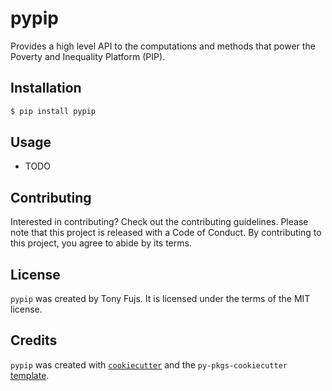 # pypip

Provides a high level API to the computations and methods that power the Poverty and Inequality Platform (PIP).

## Installation

```bash
$ pip install pypip
```

## Usage

- TODO

## Contributing

Interested in contributing? Check out the contributing guidelines. Please note that this project is released with a Code of Conduct. By contributing to this project, you agree to abide by its terms.

## License

`pypip` was created by Tony Fujs. It is licensed under the terms of the MIT license.

## Credits

`pypip` was created with [`cookiecutter`](https://cookiecutter.readthedocs.io/en/latest/) and the `py-pkgs-cookiecutter` [template](https://github.com/py-pkgs/py-pkgs-cookiecutter).

